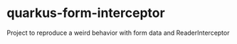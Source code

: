 # quarkus-form-interceptor
Project to reproduce a weird behavior with form data and ReaderInterceptor
